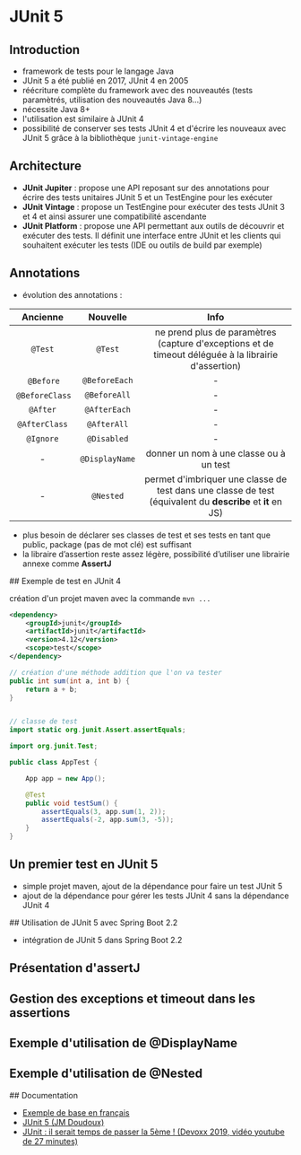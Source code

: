 # JUnit 5

## Introduction

- framework de tests pour le langage Java
- JUnit 5 a été publié en 2017, JUnit 4 en 2005
- réécriture complète du framework avec des nouveautés (tests paramètrés, utilisation des nouveautés Java 8...)
- nécessite Java 8+
- l'utilisation est similaire à JUnit 4
- possibilité de conserver ses tests JUnit 4 et d'écrire les nouveaux avec JUnit 5 grâce à la bibliothèque `junit-vintage-engine`


## Architecture

- **JUnit Jupiter** : propose une API reposant sur des annotations pour écrire des tests unitaires JUnit 5 et un TestEngine pour les exécuter
- **JUnit Vintage** : propose un TestEngine pour exécuter des tests JUnit 3 et 4 et ainsi assurer une compatibilité ascendante
- **JUnit Platform** : propose une API permettant aux outils de découvrir et exécuter des tests. Il définit une interface entre JUnit et les clients qui souhaitent exécuter les tests (IDE ou outils de build par exemple)


## Annotations

- évolution des annotations :

| Ancienne | Nouvelle | Info |
| :---:    | :---: | :---: |
| `@Test`  | `@Test` | ne prend plus de paramètres (capture d'exceptions et de timeout déléguée à la librairie d'assertion) |
| `@Before` | `@BeforeEach` | - |
| `@BeforeClass` | `@BeforeAll` | - |
| `@After` | `@AfterEach` | - |
|  `@AfterClass` | `@AfterAll` | - |
| `@Ignore` | `@Disabled` | - |
| - | `@DisplayName` | donner un nom à une classe ou à un test |
| - | `@Nested` | permet d'imbriquer une classe de test dans une classe de test (équivalent du **describe** et **it** en JS) |

- plus besoin de déclarer ses classes de test et ses tests en tant que public, package (pas de mot clé) est suffisant
- la libraire d’assertion reste assez légère, possibilité d’utiliser une librairie annexe comme **AssertJ**

## Exemple de test en JUnit 4

création d'un projet maven avec la commande `mvn ...`

```xml
<dependency>
    <groupId>junit</groupId>
    <artifactId>junit</artifactId>
    <version>4.12</version>
    <scope>test</scope>
</dependency>
```

```java
// création d'une méthode addition que l'on va tester
public int sum(int a, int b) {
    return a + b;
}


// classe de test
import static org.junit.Assert.assertEquals;

import org.junit.Test;

public class AppTest {

    App app = new App();

    @Test
    public void testSum() {
        assertEquals(3, app.sum(1, 2));
        assertEquals(-2, app.sum(3, -5));
    }
}
```

## Un premier test en JUnit 5

- simple projet maven, ajout de la dépendance pour faire un test JUnit 5
- ajout de la dépendance pour gérer les tests JUnit 4 sans la dépendance JUnit 4


## Utilisation de JUnit 5 avec Spring Boot 2.2

- intégration de JUnit 5 dans Spring Boot 2.2


## Présentation d'assertJ


## Gestion des exceptions et timeout dans les assertions


## Exemple d'utilisation de @DisplayName


## Exemple d'utilisation de @Nested


## Documentation

- [Exemple de base en français](https://blog.zenika.com/2017/12/13/quoi-de-neuf-avec-junit-5/)
- [JUnit 5 (JM Doudoux)](https://www.jmdoudoux.fr/java/dej/chap-junit5.htm)
- [JUnit : il serait temps de passer la 5ème !  (Devoxx 2019, vidéo youtube de 27 minutes)](https://www.youtube.com/watch?v=EfxwS54hdkM)

